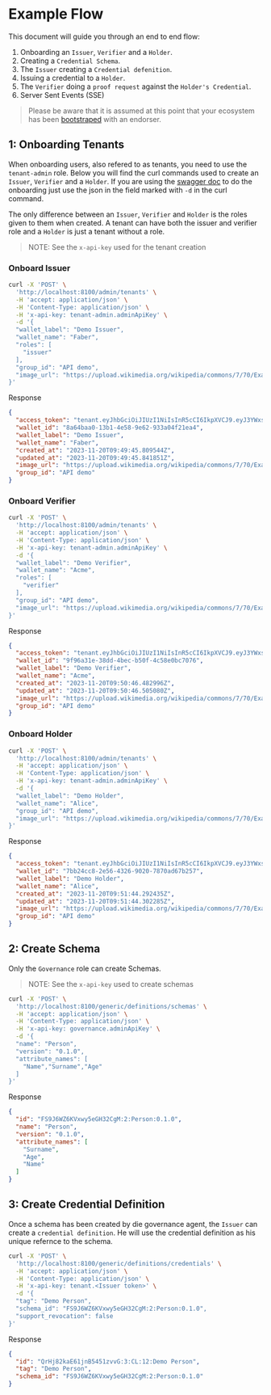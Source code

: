 # Example Flow

This document will guide you through an end to end flow:

1. Onboarding an `Issuer`, `Verifier` and a `Holder`.
2. Creating a `Credential Schema`.
3. The `Issuer` creating a `Credential defenition`.
4. Issuing a credential to a `Holder`.
5. The `Verifier` doing a `proof request` against the `Holder's Credential`.
6. Server Sent Events (SSE) 

 >Please be aware that it is assumed at this point that your ecosystem has been [bootstraped](./Bootstrap%20Trust%20Ecosystem.md) with an endorser.

## 1: Onboarding Tenants

When onboarding users, also refered to as tenants, you need to use the `tenant-admin` role.  Below you will find the curl commands used to create an `Issuer`, `Verifier` and a `Holder`. If you are using the [swagger doc](http://localhost:8100/docs) to do the onboarding just use the json in the field marked with `-d` in the curl command. 

The only difference between an `Issuer`, `Verifier` and `Holder` is the roles given to them when created. A tenant can have both the issuer and verifier role and a `Holder` is just a tenant without a role.

>NOTE: See the `x-api-key` used for the tenant creation 

### Onboard Issuer

```bash
curl -X 'POST' \
  'http://localhost:8100/admin/tenants' \
  -H 'accept: application/json' \
  -H 'Content-Type: application/json' \
  -H 'x-api-key: tenant-admin.adminApiKey' \
  -d '{
  "wallet_label": "Demo Issuer",
  "wallet_name": "Faber",
  "roles": [
    "issuer"
  ],
  "group_id": "API demo",
  "image_url": "https://upload.wikimedia.org/wikipedia/commons/7/70/Example.png"
}'
```
Response
```json
{
  "access_token": "tenant.eyJhbGciOiJIUzI1NiIsInR5cCI6IkpXVCJ9.eyJ3YWxsZXRfaWQiOiI4YTY0YmFhMC0xM2IxLTRlNTgtOWU2Mi05MzNhMDRmMjFlYTQiLCJpYXQiOjE3MDA0NzM3ODZ9.85KxjGW8MGIg-hJsk3PiL3p62zr2LqBP43f9-3IuX6g",
  "wallet_id": "8a64baa0-13b1-4e58-9e62-933a04f21ea4",
  "wallet_label": "Demo Issuer",
  "wallet_name": "Faber",
  "created_at": "2023-11-20T09:49:45.809544Z",
  "updated_at": "2023-11-20T09:49:45.841851Z",
  "image_url": "https://upload.wikimedia.org/wikipedia/commons/7/70/Example.png",
  "group_id": "API demo"
}
```
### Onboard Verifier

```bash
curl -X 'POST' \
  'http://localhost:8100/admin/tenants' \
  -H 'accept: application/json' \
  -H 'Content-Type: application/json' \
  -H 'x-api-key: tenant-admin.adminApiKey' \
  -d '{
  "wallet_label": "Demo Verifier",
  "wallet_name": "Acme",
  "roles": [
    "verifier"
  ],
  "group_id": "API demo",
  "image_url": "https://upload.wikimedia.org/wikipedia/commons/7/70/Example.png"
}'
```
Response
```json
{
  "access_token": "tenant.eyJhbGciOiJIUzI1NiIsInR5cCI6IkpXVCJ9.eyJ3YWxsZXRfaWQiOiI5Zjk2YTMxZS0zOGRkLTRiZWMtYjUwZi00YzU4ZTBiYzcwNzYiLCJpYXQiOjE3MDA0NzM4NDd9.pWLI42IG6pZgksMEZaB0KPc5T7kLCzAPlmkcPwnmVyo",
  "wallet_id": "9f96a31e-38dd-4bec-b50f-4c58e0bc7076",
  "wallet_label": "Demo Verifier",
  "wallet_name": "Acme",
  "created_at": "2023-11-20T09:50:46.482996Z",
  "updated_at": "2023-11-20T09:50:46.505080Z",
  "image_url": "https://upload.wikimedia.org/wikipedia/commons/7/70/Example.png",
  "group_id": "API demo"
}
```
### Onboard Holder
```bash
curl -X 'POST' \
  'http://localhost:8100/admin/tenants' \
  -H 'accept: application/json' \
  -H 'Content-Type: application/json' \
  -H 'x-api-key: tenant-admin.adminApiKey' \
  -d '{
  "wallet_label": "Demo Holder",
  "wallet_name": "Alice",
  "group_id": "API demo",
  "image_url": "https://upload.wikimedia.org/wikipedia/commons/7/70/Example.png"
}'
```
Response
```json
{
  "access_token": "tenant.eyJhbGciOiJIUzI1NiIsInR5cCI6IkpXVCJ9.eyJ3YWxsZXRfaWQiOiI3YmIyNGNjOC0yZTU2LTQzMjYtOTAyMC03ODcwYWQ2N2IyNTciLCJpYXQiOjE3MDA0NzM5MDR9.iDwYTPa0JbyNxCAhzsrGu8YykrvsUt643TXIs-uDnGw",
  "wallet_id": "7bb24cc8-2e56-4326-9020-7870ad67b257",
  "wallet_label": "Demo Holder",
  "wallet_name": "Alice",
  "created_at": "2023-11-20T09:51:44.292435Z",
  "updated_at": "2023-11-20T09:51:44.302285Z",
  "image_url": "https://upload.wikimedia.org/wikipedia/commons/7/70/Example.png",
  "group_id": "API demo"
}
```
## 2: Create Schema
Only the `Governance` role can create Schemas.

>NOTE: See the `x-api-key` used to create schemas
```bash
curl -X 'POST' \
  'http://localhost:8100/generic/definitions/schemas' \
  -H 'accept: application/json' \
  -H 'Content-Type: application/json' \
  -H 'x-api-key: governance.adminApiKey' \
  -d '{
  "name": "Person",
  "version": "0.1.0",
  "attribute_names": [
    "Name","Surname","Age"
  ]
}'
```
Response
```json
{
  "id": "FS9J6WZ6KVxwy5eGH32CgM:2:Person:0.1.0",
  "name": "Person",
  "version": "0.1.0",
  "attribute_names": [
    "Surname",
    "Age",
    "Name"
  ]
}
```

## 3: Create Credential Definition
Once a schema has been created by die governance agent, the `Issuer` can create a `credential definition`. He will use the credential definition as his unique refernce to the schema.  
```bash 
curl -X 'POST' \
  'http://localhost:8100/generic/definitions/credentials' \
  -H 'accept: application/json' \
  -H 'Content-Type: application/json' \
  -H 'x-api-key: tenant.<Issuer token>' \
  -d '{
  "tag": "Demo Person",
  "schema_id": "FS9J6WZ6KVxwy5eGH32CgM:2:Person:0.1.0",
  "support_revocation": false
}'
```
Response
```json
{
  "id": "QrHj82kaE61jnB5451zvvG:3:CL:12:Demo Person",
  "tag": "Demo Person",
  "schema_id": "FS9J6WZ6KVxwy5eGH32CgM:2:Person:0.1.0"
}
```
```
